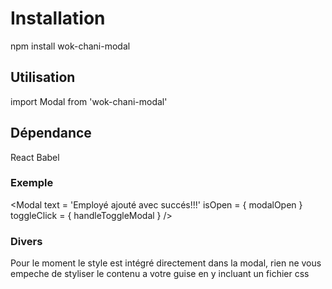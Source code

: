 # Installation

npm install wok-chani-modal

## Utilisation

import Modal from 'wok-chani-modal'

## Dépendance

React
Babel

### Exemple

<Modal text = 'Employé ajouté avec succés!!!'
        isOpen = { modalOpen }
        toggleClick = { handleToggleModal }
/>

### Divers

Pour le moment le style est intégré directement dans la modal, rien ne vous empeche de styliser le contenu a votre guise
en y incluant un fichier css



